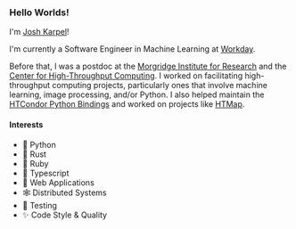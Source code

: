 ### Hello Worlds!

I'm [Josh Karpel](https://www.jtk.dev/)!

I'm currently a Software Engineer in Machine Learning at [Workday](https://github.com/Workday).

Before that, I was a postdoc at the
[Morgridge Institute for Research](https://morgridge.org/) 
and the
[Center for High-Throughput Computing](http://chtc.cs.wisc.edu/).
I worked on facilitating high-throughput computing projects, particularly ones that involve machine learning, image processing, and/or Python.
I also helped maintain the 
[HTCondor Python Bindings](https://htcondor.readthedocs.io/en/latest/apis/python-bindings/index.html) 
and worked on projects like 
[HTMap](https://htmap.readthedocs.io/en/latest/).

#### Interests

- :snake: Python
- :crab: Rust
- :gem: Ruby
-	:safety_vest: Typescript
- :zany_face: Web Applications
- :spider_web: Distributed Systems
- :microscope: Testing
- :sparkles: Code Style & Quality
